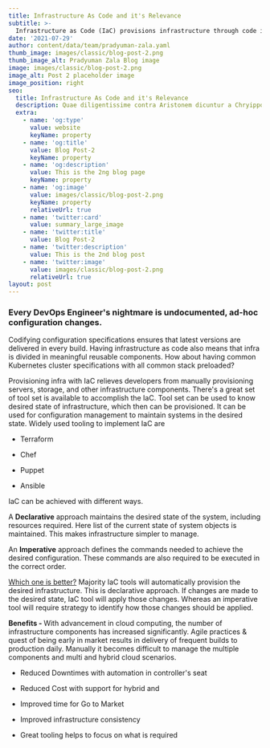 ```yaml
---
title: Infrastructure As Code and it's Relevance
subtitle: >-
  Infrastructure as Code (IaC) provisions infrastructure through code instead of handling with manual efforts. IaC results into configuration files which contains infrastructure specifications. In the times of containerization, it is very essentials that same environment is provisioned every time.
date: '2021-07-29'
author: content/data/team/pradyuman-zala.yaml
thumb_image: images/classic/blog-post-2.png
thumb_image_alt: Pradyuman Zala Blog image
image: images/classic/blog-post-2.png
image_alt: Post 2 placeholder image
image_position: right
seo:
  title: Infrastructure As Code and it's Relevance
  description: Quae diligentissime contra Aristonem dicuntur a Chryippo
  extra:
    - name: 'og:type'
      value: website
      keyName: property
    - name: 'og:title'
      value: Blog Post-2
      keyName: property
    - name: 'og:description'
      value: This is the 2ng blog page
      keyName: property
    - name: 'og:image'
      value: images/classic/blog-post-2.png
      keyName: property
      relativeUrl: true
    - name: 'twitter:card'
      value: summary_large_image
    - name: 'twitter:title'
      value: Blog Post-2
    - name: 'twitter:description'
      value: This is the 2nd blog post
    - name: 'twitter:image'
      value: images/classic/blog-post-2.png
      relativeUrl: true
layout: post
---
```


### Every DevOps Engineer's nightmare is undocumented, ad-hoc configuration changes.

 Codifying configuration specifications ensures that latest versions are delivered in every build. Having infrastructure as code also means that infra is divided in meaningful reusable components. How about having common Kubernetes cluster specifications with all common stack preloaded?

Provisioning infra with IaC relieves developers from manually provisioning servers, storage, and other infrastructure components. There's a great set of tool set is available to accomplish the IaC. Tool set can be used to know desired state of infrastructure, which then can be provisioned. It can be used for configuration management to maintain systems in the desired state. Widely used tooling to implement IaC are

+ Terraform 

+ Chef

+ Puppet

+ Ansible

IaC can be achieved with different ways.

A <strong>Declarative</strong> approach maintains the desired state of the system, including resources required. Here list of the current state of system objects is maintained. This makes infrastructure simpler to manage.

An <strong>Imperative</strong> approach defines the commands needed to achieve the desired configuration. These commands are also required to be executed in the correct order. 

<u>Which one is better?</u> Majority IaC tools will automatically provision the desired infrastructure. This is declarative approach. If changes are made to the desired state, IaC tool will apply those changes. Whereas an imperative tool will require strategy to identify how those changes should be applied.

<strong>Benefits - </strong> With advancement in cloud computing, the number of infrastructure components has increased significantly. Agile practices & quest of being early in market results in delivery of frequent builds to production daily. Manually it becomes difficult to manage the multiple components and multi and hybrid cloud scenarios.

+ Reduced Downtimes with automation in controller's seat

+ Reduced Cost with support for hybrid and 

+ Improved time for Go to Market

+ Improved infrastructure consistency

+ Great tooling helps to focus on what is required